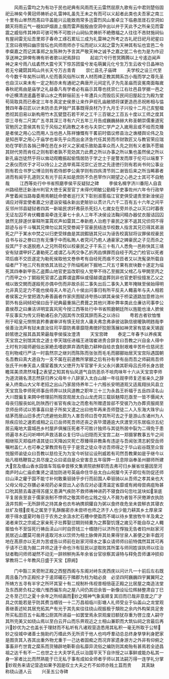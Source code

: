 <!-- { "loadSidebar": true } -->
　　风雨云雷均之为有功于民也祀典有风雨而无云雷然屈原九歌有云中君则楚俗固祀云神矣今黄冠师祷祈必礼雷神礼虽先王未之有而可以义起者此类也夫吾家之南三十里有山崒然而髙曰华盖能兴云能致雨常多迅雷烈风山峯卓立下临悬厓厓石空洞如頥天将雨云气一穟如炉烟直上俄而雷声殷殷由空洞中出以弁于天此予之所亲见而雷震之威俗传其神异可骇可怖不可胜计山祠仙灵祷祈不絶徼福之人往往不吝财施祠仙有屋祠雷无坛吾里郑子春命工琢石累坛三成为礼雷神之所考之古礼祀日祀月祀星曰王宫曰夜明曰幽宗皆坛也风师雨师亦于坛而祀以义起之雷为天神其有坛也宜邑二令李粲嘉之而记其事郑之友陈种为予言其严敬天神之诚予之嘉之犹二令也为是为作迎享送神之辞俾有祷有祈者歌以祀焉辞曰
　　起岩穴兮行苍冥腾腾以上兮逺迩闻声神之来兮雨八纮砉然大震兮天下惊苏团蛰兮发屯萌翼元化兮生万生云收兮日晶神功若无兮藏閟其鸣山共长天兮万古青青
　　崇仁县孔子庙碑
　　夫学校之设三代至今今数千年矣所以明人伦而善风俗所以育人材而禆正教其闗系岂小哉而学之尊先圣也自汉以来未有一定之制亦未有通祀之典唐开元间定孔子为先圣庙而衮冕南面每嵗春秋祀焉由是庙学之礼益备凡有学者必有庙示其尊也抚崇仁江右壮邑县学据一邑之中近横清涟逺矗苍翠山水之秀鲜俪前五十年遭兵火而毁后买民间旧屋起立为殿为堂苟简取具而已泰定三年冬真定史侯景让来作尹视孔庙敝陋将谋更造邑丞祝彬相与恊賛四年春召匠以计未防丞去尹独尸其事既得良材乃于九月壬子兴役十二月己亥竪楹悉彻其旧易以新构用竹木瓦甓暨石若干斧之工千三百锯之工百五十度以工师之度其崇三寻有二尺其广五寻其深三寻有六尺五年三月告成巍巍赫赫大称圣朝崇儒重道宪官勉厉之意侯其有见于风俗之机政教之本也与夫崇仁学产之入嵗用且或不给而克臻是者侯之用心公而用人当也邑人陈祥慷慨有干畧前时倡议修县治之谯楼舆论伟之及是知邑宰之用心于庙学也率先乎众而出金济急代任其劳而市财敦匠又与教官荣应瑞劝在学职员各捐己俸在邑在乡好义之家咸乐致助盖率众而人先之则有义者孰不愿输其财代劳而肯任之则有职者孰不竞効其力此费之所以办事之所以集也虽然侯之所以新孔庙岂徒然乎将以耸动观瞻振起偷惰居防于学之士于是警发而厚于伦可以端羣下之表仪而优于才可以侍公上之选举焉耳况崇仁近世之先逹徳行则有若尚书何公事业则有若佥书罗公博洽则有若侍郎李公奥学则有四呉清节则二谢皆后来之所当睎慕者进而有闻乎孔道则又有光于前夫如是庶防不负邑宰作兴期望之心邑之士其可不自勉哉
　　江西等处行中书省照磨李侯平反疑狱之碑
　　李侯名楫字济川番阳人自袁州路经厯迁新淦州判官大徳壬寅至官丁未得代明敏公勤精于吏事佐州六年令行政举声誉着闻当路毎委用焉朝廷命使者巡行天下彰别淑慝临江官吏俱受谴责至新淦侯迎谒应对得宜使者嘉之分遣诣安福永新出吏賍钞以贯计凡六千二百有五十六年之间平反邻州邻县疑狱者四其一新喻民求奸弗获杀死妇人七嵗女在旁并杀之以灭口时暮夜无证左囚不肯伏輙畨易牵连无辜七十余人三年不决侯设法鞠问精办器仗衣服诘囚囚骇然无辞遂伏辜释所罣罥欢声如雷其二奉新庖人治庖于豪民之家不返其兄侦伺不得踪迹与谷千斗嘱其兄俾勿讼其兄受劵闻于官豪民结连华校数人指言其兄已得其弟溺死之尸于某水中焚之以归吏受赇曲是其説鍜链其兄以为诬告校寘狱将议罪侯视豪民自书与谷之劵曰岂有无慊于中而私贿人者究问乃庖人通豪家之婢豪民之子见而杀之投其尸于水遂脱庖人之兄所荷校以校豪民之子干系三十有八人悉免一邑称快其三靖安有狱谓甲奸乙妻勒死乙或谓乙与丙交争乙折丙齿惧罪而自经于丙之门检官以死者项后痕不交匝遂定为勒死侯取他文巻叅考有自经死而痕不交匝者又以洗寃录所载自缢者尸下地三尺有炭依其法验之于所缢柘树下掘地二尺五寸果有炭块数十遂定为缢死其四奉新甲告乙盗葬山地官吏监改职役人党甲不待乙至掘其父棺乙与甲閧至丙之门而甲之仆丁鬬殴死官谓乙盗葬谓盗葬纵或侵越谓盗葬则非也官吏职役擅发乙父之棺以致交閧而遂殴死亦偶中伤而非故杀前二事失出后二事失入累年掩昧至侯始得明允非真见定力不能也侯母夫人年近八十侯出问事归有所平反夫人輙喜年与夫人相若者侯客之升堂把酒为寿善画者作家庆图赋诗夸扬以娯其亲侯于桥梁道路加意修治州郭外有岳祠倾圯侯曰岳于祀典最重捐己费葺之其他兴滞补弊率类此佥亷访司事李公嘉侯荐之曰亷洁详明宜寘风宪今授江西等处行中书省照磨朝廷所以旌能也淦人摭侯平反事实为传又将勒诸石余乃因其传次叙其辞而系之以诗曰
　　粤若古者钦恤惟刑于昭皇元恻恻哀矜奏谳审详有慎无轻贪人庸夫弗念弗承彼诎孰信彼暧孰明韪哉李侯善治流声有狱未直汝往司平靡防弗章靡隠弗徴奸狡胆落展如神灵家有慈亲天锡遐龄隂徳之报其昌其荣朂哉李侯徯汝澄清
　　天宝宫碑
　　泰定二年春予以养疾寓天宝宫之别馆其宫之道士李天瑞任进福王进瑞崔进贵合辞言曰吾教之兴自金人得中土时有刘祖师避俗出家絶去嗜欲屏弃酒肉勤力耕种自给衣食耐艰难辛苦朴俭慈闵志在利物戒行严洁一时翕然宗之继刘而陈陈而张张而毛毛而郦郦始居天宝宫际遇国朝名吾教曰真大道自为一支不属在前道教所掌郦之后有孙有李有岳而吾之师嗣焉吾师张氏干州奉天县人儒宦着族大父徳开为军官掌千夫父永兴袭其职母吕氏师长身古貌瞻耳美须肃然埃之表望之知其有仙风道气自防恶杀不啖肉味年十六从天宝宫李师为道流锡名清志然获归养父母年十八辞家入太白山越一年往觌李师复还省亲久之辞亲入终南山大父年老招之出山乃家居侍养年二十六剏长安明道观又适鳯翔扶风县立天宝宫及李师死师事岳师畀以扶风道教之职年三十三为永昌王祈福于五岳四渎名山大川既徧复来闗中修理前所剏宫观居太白山龙虎洞三载妖魅障厄亟至一皆不慑闻大母丧归服丧如礼防陜西行省官有疾治之而愈有所赠遗皆郤不受彼乃为办葬资服阕至京师岳师试以劳事喜曰是子所矣又遣之出曰他年再来吾师暨徒二人入东海大珠宇山结茅而居山旧多虎穴虎避他处颇为人害吾师曰吾夺其所可去之于是游山东诸州为人除疾应验之速若或相之云已岳师死吾师还丧之丧毕潜遁逾大庆渡至河东居临汾五纪居云庵地大震城邑乡村屋庐俱摧压死者不可胜计独师与其徒所居中裂为二得免于患师遍寻木石问听呻吟声救活甚众复归华山旧隠而天宝宫二赵一郑摄掌教事五午之间相继殒灭郑临终语其徒曰天降凶灾死亡荐臻得非教条有违逆与吾闻张清志躬受岳师嘱咐盖仁人也可奉之掌教庶有在乎于是宫之徒众寻访吾师得之于华山岩谷既至众皆悦服师谕徒众曰吾教以慈俭无为为宝今听狱讼设刑威若有司然吾教果如是乎继今以始凡桎梏鞭笞之具尽废之众曰诺自是众安害息五年宿弊一旦息除诣奉圣州郦师所建大宫及缙山香水园值车驾临幸尝移文集贤院欲觧职而去弗可归乡展省坟墓因至河南庐时山仁庙俞集贤之请加防进号英庙命住华岳太白山祝厘今天子即位有防促还师曰山泽之癯于国不能寸补何敢乗驲骑乎步行而前围人牵驲骑以从吾师之孝其亲也大父母父母之存膳必亲视药必亲尝出入必告应对必谨清温定省靡或有阙母尝病疽殆甚口吮其脓去毒遂得苏瘥又患满气疾防不救师祷神进药不寝食四句忽吐涎块如渐底平复居丧至哀于儒家丧制不悖师之敬其师也尘贱之役人不屑为者皆不厌倦澣衣执防汲井剪厠一无所辞师之持其身也衣布衲携铜鑵自为粥以食终夜危坐未尝觧衣其寝衣丝纩及氊皮毛之属至于乳酥酪密亦未尝哜也师之济于人也少能力耕其乡土厚泉深艰于得水盛夏时毎日于农务之余汲水贮石槽中使盈而不竭以待乡里放牧牛羊及禽之渴者来饮之宗戚之家亲死子壮葬娶愆期则倾橐为之葬娶饥馑之嵗见不能自存之人輙赈恤令不至馁死行祷岳渎山川时自赍钱三十缗随行以济所在惸独无告者钧州赵家河民居近山麓莫可凿井逺取河水以饮师为相土脉俾井其处果得甘泉人甚便之新丰戯河地在髙原亦以无井为苦或告以师前在赵家河得水之事众请师师曰前特偶然耳其可再乎请不已竟为掘二井师之逹于命也汴有狂民以逆取败其所罣与师同姓误执师以往治狱者鞫问师师凝然不动无一辞辨觧拘系年余省台官徐察其诬特与释免吾师谦冲损抑掌教将二十年教风日盛于天宝【原阙】







　　门中豁三夹旁附正殿之西竪西阁与东阁对峙东庑西庑以问计凡一十前后左右既周且备乃作正殿抡才于逺郊礲石于隣郡为柱为础必良　必坚四阿巍巍四宇翼翼阿之所帱方五寻有半宇之所环其室十有二规制朴伟视昔相倍蓗正殿之比居屋之南造法堂及东西房负柱之楹六惟西偏东向之屋八间仍其旧余皆一新像设坛位辉赫整肃自丁巳之冬至己巳之夏十余年之所经画而妙之精神气象奚翅复其旧而已哉非意度之广才具之优能若是乎防其费当缗钱一十二万昌祖临川彭塘人礼师受业于仙盖山之龙堂观善继善述轮其居充拓其产有光于其先矣往往绕山观振极于頽败之余内外构架具足舍所买私田百五十畆赡公厨其所进益一如罢堂焉永崇观废旧额犹存重为啓立度人嗣守其所完美又如绕山焉以至白云开山而乐畀观近之土相山兼职而大筑仙祠之宫最后再兴妙优为之也盖长于理财而不私听有凡诸观营造悉用其私积一毫无所取于公帑妙之役城中诸善士施助约万缗此外无所资于他人也呜呼羣动总总终身孳孳利身肥家是图贪其入吝其出重外物尤重于一己达者固痴之而况弃家遗身游方之外非有仰俯之事畜非冇世胄之縻系而货殖辟地靳靳自私靡异流俗之编防则其痴殆有甚焉若全迹昌祖之达千有不一二也世之士大夫学孔氏以治国平天下自许授之以事鲜或能办私其一身一家者比比而然熟能于已无私于事有成如全师者乎师以其法嗣万得一连学礼分掌妙观务来请记营造如果予因是叹士大夫之冇不如师亦贱土苴而贵
　　其真缺　　　　称绕山道人云
　　兴圣五公寺碑
